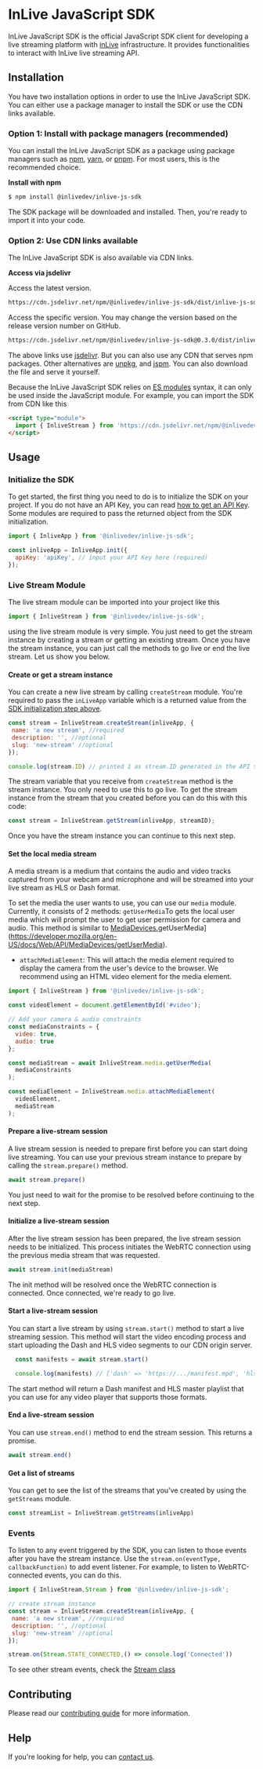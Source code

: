 # InLive JavaScript SDK
InLive JavaScript SDK is the official JavaScript SDK client for developing a live streaming platform with [inLive](https://inlive.app) infrastructure. It provides functionalities to interact with InLive live streaming API.

## Installation
You have two installation options in order to use the InLive JavaScript SDK. You can either use a package manager to install the SDK or use the CDN links available.

### Option 1: Install with package managers (recommended)
You can install the InLive JavaScript SDK as a package using package managers such as [npm](https://www.npmjs.com/package/@inlivedev/inlive-js-sdk), [yarn](https://yarnpkg.com/package/@inlivedev/inlive-js-sdk), or [pnpm](https://pnpm.io). For most users, this is the recommended choice.

**Install with npm**

```bash
$ npm install @inlivedev/inlive-js-sdk
```

The SDK package will be downloaded and installed. Then, you're ready to import it into your code.

### Option 2: Use CDN links available
The InLive JavaScript SDK is also available via CDN links.

**Access via jsdelivr**

Access the latest version.

```bash
https://cdn.jsdelivr.net/npm/@inlivedev/inlive-js-sdk/dist/inlive-js-sdk.js
```

Access the specific version. You may change the version based on the release version number on GitHub.

```bash
https://cdn.jsdelivr.net/npm/@inlivedev/inlive-js-sdk@0.3.0/dist/inlive-js-sdk.js
```

The above links use [jsdelivr](https://cdn.jsdelivr.net/npm/@inlivedev/inlive-js-sdk@latest/). But you can also use any CDN that serves npm packages. Other alternatives are [unpkg](https://unpkg.com/browse/@inlivedev/inlive-js-sdk@latest/), and [jspm](https://jspm.dev/@inlivedev/inlive-js-sdk). You can also download the file and serve it yourself.

Because the InLive JavaScript SDK relies on [ES modules](https://developer.mozilla.org/en-US/docs/Web/JavaScript/Guide/Modules) syntax, it can only be used inside the JavaScript module. For example, you can import the SDK from CDN like this

```html
<script type="module">
  import { InliveStream } from 'https://cdn.jsdelivr.net/npm/@inlivedev/inlive-js-sdk/dist/inlive-js-sdk.js'
</script>
```

## Usage

### Initialize the SDK
To get started, the first thing you need to do is to initialize the SDK on your project. If you do not have an API Key, you can read [how to get an API Key](https://inlive.app/docs/getting-started/#get-an-application-key). Some modules are required to pass the returned object from the SDK initialization.

```js
import { InliveApp } from '@inlivedev/inlive-js-sdk';

const inliveApp = InliveApp.init({
  apiKey: 'apiKey', // input your API Key here (required)
});
```

### Live Stream Module
The live stream module can be imported into your project like this

```js
import { InliveStream } from '@inlivedev/inlive-js-sdk';
```

using the live stream module is very simple. You just need to get the stream instance by creating a stream or getting an existing stream. Once you have the stream instance, you can just call the methods to go live or end the live stream. Let us show you below.

#### Create or get a stream instance
You can create a new live stream by calling `createStream` module. You're required to pass the `inLiveApp` variable which is a returned value from the [SDK initialization step above](#get-started).

```js
const stream = InliveStream.createStream(inliveApp, {
 name: 'a new stream', //required
 description: '', //optional
 slug: 'new-stream' //optional
});

console.log(stream.ID) // printed 1 as stream.ID generated in the API server when the stream succesfully created
```

The stream variable that you receive from `createStream` method is the stream instance. You only need to use this to go live. To get the stream instance from the stream that you created before you can do this with this code:

```js
const stream = InliveStream.getStream(inliveApp, streamID);
```

Once you have the stream instance you can continue to this next step.

#### Set the local media stream
A media stream is a medium that contains the audio and video tracks captured from your webcam and microphone and will be streamed into your live stream as HLS or Dash format.

To set the media the user wants to use, you can use our `media` module. Currently, it consists of 2 methods:
`getUserMedia`To gets the local user media which will prompt the user to get user permission for camera and audio. This method is similar to [MediaDevices.](https://developer.mozilla.org/en-US/docs/Web/API/MediaDevices/getUserMedia)getUserMedia](https://developer.mozilla.org/en-US/docs/Web/API/MediaDevices/getUserMedia).
- `attachMediaElement`: This will attach the media element required to display the camera from the user's device to the browser. We recommend using an HTML video element for the media element.

```js
import { InliveStream } from '@inlivedev/inlive-js-sdk';

const videoElement = document.getElementById('#video');

// Add your camera & audio constraints
const mediaConstraints = {
  video: true,
  audio: true
};

const mediaStream = await InliveStream.media.getUserMedia(
  mediaConstraints
);

const mediaElement = InliveStream.media.attachMediaElement(
  videoElement,
  mediaStream
);
```

#### Prepare a live-stream session
A live stream session is needed to prepare first before you can start doing live streaming. You can use your previous stream instance to prepare by calling the `stream.prepare()` method.

```js
await stream.prepare()
```

You just need to wait for the promise to be resolved before continuing to the next step.

#### Initialize a live-stream session
After the live stream session has been prepared, the live stream session needs to be initialized. This process initiates the WebRTC connection using the previous media stream that was requested.

```js
await stream.init(mediaStream)
```

The init method will be resolved once the WebRTC connection is connected. Once connected, we're ready to go live.

#### Start a live-stream session
You can start a live stream by using `stream.start()` method to start a live streaming session. This method will start the video encoding process and start uploading the Dash and HLS video segments to our CDN origin server.

```js
  const manifests = await stream.start()

  console.log(manifests) // ['dash' => 'https://.../manifest.mpd', 'hls' => 'https://.../master.m3u8']
```

The start method will return a Dash manifest and HLS master playlist that you can use for any video player that supports those formats.

#### End a live-stream session
You can use `stream.end()` method to end the stream session. This returns a promise.

```js
await stream.end()
```


#### Get a list of streams
You can get to see the list of the streams that you've created by using the `getStreams` module.

```js
const streamList = InliveStream.getStreams(inliveApp)
```

### Events
To listen to any event triggered by the SDK, you can listen to those events after you have the stream instance. Use the `stream.on(eventType, callbackFunction)` to add event listener. For example, to listen to WebRTC-connected events, you can do this.

```js
import { InliveStream,Stream } from '@inlivedev/inlive-js-sdk';

// create stream instance
const stream = InliveStream.createStream(inliveApp, {
 name: 'a new stream', //required
 description: '', //optional
 slug: 'new-stream' //optional
});

stream.on(Stream.STATE_CONNECTED,() => console.log('Connected'))
```

To see other stream events, check the [Stream class](packages/stream/stream.js)

## Contributing
Please read our [contributing guide](CONTRIBUTING.md) for more information.

## Help
If you're looking for help, you can [contact us](mailto:hello@inlive.app).
